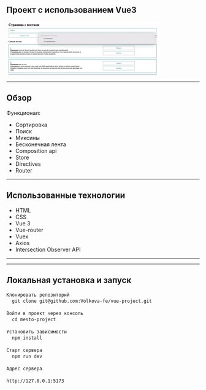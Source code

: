 ## Проект с использованием Vue3

<img src="demo/main-vue.png" width="400">

___
## Обзор

Функционал:
 - Сортировка
 - Поиск
 - Миксины
 - Бесконечная лента
 - Composition api
 - Store
 - Directives
 - Router
___
## Использованные технологии
* HTML
* CSS
* Vue 3
* Vue-router
* Vuex
* Axios
* Intersection Observer API

___

___
## Локальная установка и запуск
```
Клонировать репозиторий
  git clone git@github.com:Volkova-fe/vue-project.git

Войти в проект через консоль
  cd mesto-project

Установить зависимости
  npm install

Старт сервера
  npm run dev
  
Адрес сервера

http://127.0.0.1:5173
```

